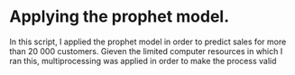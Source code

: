 # Applying the prophet model.

In this script, I applied the prophet model in order to predict sales for more than 20 000 customers. Gieven the limited computer resources in which I ran this, multiprocessing was applied in order to make the process valid
